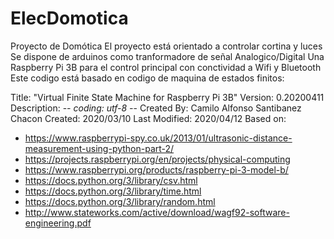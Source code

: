 # ElecDomotica
Proyecto de Domótica
El proyecto está orientado a controlar cortina y luces
Se dispone de arduinos como tranformadore de señal Analogico/Digital
Una Raspberry Pi 3B para el control principal con conctividad a Wifi y Bluetooth
Este codigo está basado en codigo de maquina de estados finitos:

 Title: "Virtual Finite State Machine for Raspberry Pi 3B"
 Version: 0.20200411
 Description: -*- coding: utf-8 -*-
 Created By: Camilo Alfonso Santibanez Chacon
 Created: 2020/03/10
 Last Modified: 2020/04/12
 Based on:
 * https://www.raspberrypi-spy.co.uk/2013/01/ultrasonic-distance-measurement-using-python-part-2/
 * https://projects.raspberrypi.org/en/projects/physical-computing
 * https://www.raspberrypi.org/products/raspberry-pi-3-model-b/
 * https://docs.python.org/3/library/csv.html
 * https://docs.python.org/3/library/time.html
 * https://docs.python.org/3/library/random.html
 * http://www.stateworks.com/active/download/wagf92-software-engineering.pdf
